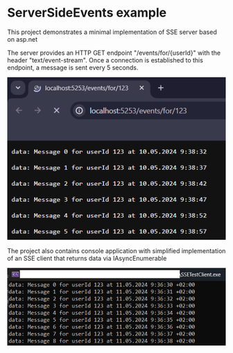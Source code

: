 # ServerSideEvents example
This project demonstrates a minimal implementation of SSE server based on asp.net

The server provides an HTTP GET endpoint "/events/for/{userId}" with the header "text/event-stream". 
Once a connection is established to this endpoint, a message is sent every 5 seconds.

![Example of usage via Browser](example.png)


The project also contains console application with simplified implementation of an SSE client that returns data via IAsyncEnumerable

![Example of usage via Browser](example2.png)

